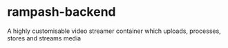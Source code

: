 # rampash-backend
A highly customisable video streamer container which uploads, processes, stores and streams media
